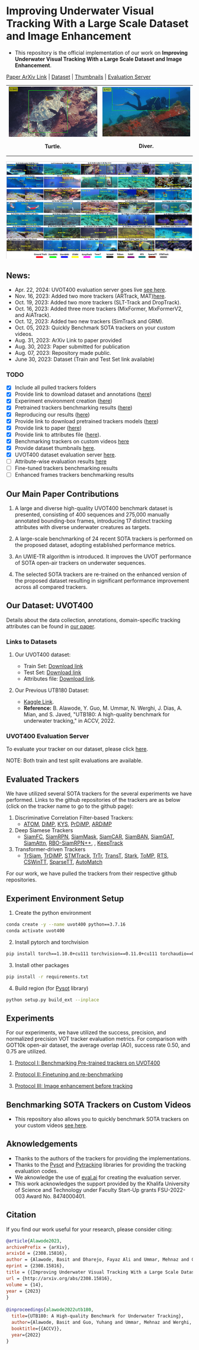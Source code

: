 # Improving Underwater Visual Tracking With a Large Scale Dataset and Image Enhancement

 - This repository is the official implementation of our work on **Improving Underwater Visual Tracking With a Large Scale Dataset and Image Enhancement**.

[Paper ArXiv Link](https://arxiv.org/abs/2308.15816) | [Dataset](./README.md/#our-dataset-uvot400) | [Thumbnails](https://kuacae-my.sharepoint.com/:f:/g/personal/100060517_ku_ac_ae/EoF4-F76hNhFqvxJfomF6YoBw0Dz5mRYubL9KpoWs6gAkw?e=hzKfxp) | [Evaluation Server](README.md/#uvot400-evaluation-server)


<table>
  <tr>
    <th><div align="center">
  <img src="images/Video2.gif" width="300px" />
  <p>Turtle.</p>
</div></th>
    <th><div align="center">
  <img src="images/Video5.gif" width="300px" />
  <p>Diver.</p>
</div></th>
  </tr>
</table>

![Tracking Sample](images/sample_tracking.png)

## News:
- Apr. 22, 2024: UVOT400 evaluation server goes live [see here](README.md/#uvot400-evaluation-server).
- Nov. 16, 2023: Added two more trackers (ARTrack, MAT)[here](1_Custom_Benchmarking_README.md).
- Oct. 19, 2023: Added two more trackers (SLT-Track and DropTrack).
- Oct. 16, 2023: Added three more trackers (MixFormer, MixFormerV2, and AiATrack).
- Oct. 12, 2023: Added two new trackers (SimTrack and GRM).
- Oct. 05, 2023: Quickly Benchmark SOTA trackers on your custom videos. 
- Aug. 31, 2023: ArXiv Link to paper provided
- Aug. 30, 2023: Paper submitted for publication
- Aug. 07, 2023: Repository made public.
- June 30, 2023: Dataset (Train and Test Set link available)

### TODO
- [x] Include all pulled trackers folders
- [x] Provide link to download dataset and annotations ([here](README.md/#links-to-datasets))
- [x] Experiment environment creation ([here](README.md/#experiment-environment-setup))
- [x] Pretrained trackers benchmarking results ([here](1_Benchmarking_README.md))
- [x] Reproducing our results ([here](1_Benchmarking_README.md/#reproducing-our-results))
- [x] Provide link to download pretrained trackers models ([here](https://kuacae-my.sharepoint.com/:f:/g/personal/100060517_ku_ac_ae/EiEaxX6XgplLtXsPv95PURUBSNODK-irvo46Jks38-OmjA?e=bF3X59))
- [x] Provide link to paper ([here](https://arxiv.org/abs/2308.15816))
- [x] Provide link to attributes file ([here](https://kuacae-my.sharepoint.com/:x:/g/personal/100060517_ku_ac_ae/EbL0y6an-EhMqLbDtvBSozEBSGjKg__lvevgKSA1udx3jg?e=Q3Sa9B)).
- [x] Benchmarking trackers on custom videos [here](1_Custom_Benchmarking_README.md)
- [x] Provide dataset thumbnails [here](https://kuacae-my.sharepoint.com/:f:/g/personal/100060517_ku_ac_ae/EoF4-F76hNhFqvxJfomF6YoBw0Dz5mRYubL9KpoWs6gAkw?e=hzKfxp).
- [x] UVOT400 dataset evaluation server [here](README.md/#uvot400-evaluation-server).
- [ ] Attribute-wise evaluation results [here](1_Benchmarking_README.md/#attribute-wise-performance-evaluation)
- [ ] Fine-tuned trackers benchmarking results
- [ ] Enhanced frames trackers benchmarking results

## Our Main Paper Contributions

1. A large and diverse high-quality UVOT400 benchmark dataset is presented, consisting of 400 sequences and 275,000 manually annotated bounding-box frames, introducing 17 distinct tracking attributes with diverse underwater creatures as targets.

2. A large-scale benchmarking of 24 recent SOTA trackers is performed on the proposed dataset, adopting established performance metrics.

3. An UWIE-TR algorithm is introduced. It improves the UVOT performance of SOTA open-air trackers on underwater sequences.

4. The selected SOTA trackers are re-trained on the enhanced version of the proposed dataset resulting in significant performance improvement across all compared trackers.

## Our Dataset: UVOT400

Details about the data collection, annotations, domain-specific tracking attributes can be found in [our paper](https://arxiv.org/abs/2308.15816).

### Links to Datasets

1. Our UVOT400 dataset:
   - Train Set: [Download link](https://kuacae-my.sharepoint.com/:f:/g/personal/100060517_ku_ac_ae/Em9CQUgLcY1BnEBqpGUTrxQBnVPzBfpfPcUW7RmH3EON9w?e=Kkric6) 
   - Test Set: [Download link](https://kuacae-my.sharepoint.com/:f:/g/personal/100060517_ku_ac_ae/EmJKcYONDL9Kll9OJkArN-4B9UgfBPejZ8LHAxn6aP__Xg?e=WVyplR)
   - Attributes file: [Download link](https://kuacae-my.sharepoint.com/:x:/g/personal/100060517_ku_ac_ae/EbL0y6an-EhMqLbDtvBSozEBSGjKg__lvevgKSA1udx3jg?e=2wjPAp).
  

2. Our Previous UTB180 Dataset: 
   - [Kaggle Link](https://www.kaggle.com/dataset/21f6e3008c9ac0f51479b93fe0bb0b015469d70153f8987d9f2c3bb3eebbba99). 
   - **Reference:** B. Alawode, Y. Guo, M. Ummar, N. Werghi, J. Dias, A. Mian, and S. Javed, "UTB180: A high-quality benchmark for underwater tracking," in ACCV, 2022.

### UVOT400 Evaluation Server

To evaluate your tracker on our dataset, please click <a href="https://eval.ai/web/challenges/challenge-page/2268" target='blank'>here</a>. 

NOTE: Both train and test split evaluations are available.


## Evaluated Trackers

We have utilized several SOTA trackers for the several experiments we have performed. Links to the github repositories of the trackers are as below (click on the tracker name to go to the github page):

1. Discriminative Correlation Filter-based Trackers:
   - [ATOM](https://github.com/visionml/pytracking), [DiMP](https://github.com/visionml/pytracking), [KYS](https://github.com/visionml/pytracking), [PrDiMP](https://github.com/visionml/pytracking), [ARDiMP](https://github.com/MasterBin-IIAU/AlphaRefine)
2. Deep Siamese Trackers
   - [SiamFC](https://github.com/got-10k/siamfc), [SiamRPN](https://github.com/STVIR/pysot), [SiamMask](https://github.com/STVIR/pysot), [SiamCAR](https://github.com/ohhhyeahhh/SiamCAR), [SiamBAN](https://github.com/hqucv/siamban), [SiamGAT](https://github.com/ohhhyeahhh/SiamGAT), [SiamAttn](https://github.com/msight-tech/research-siamattn), [RBO-SiamRPN++](https://github.com/sansanfree/RBO), , [KeepTrack](https://github.com/visionml/pytracking)
3. Transformer-driven Trackers
   - [TrSiam](https://github.com/594422814/TransformerTrack), [TrDiMP](https://github.com/594422814/TransformerTrack), [STMTrack](https://github.com/fzh0917/STMTrack), [TrTr](https://github.com/tongtybj/TrTr), [TransT](https://github.com/chenxin-dlut/TransT), [Stark](https://github.com/researchmm/Stark), [ToMP](https://github.com/visionml/pytracking), [RTS](https://github.com/visionml/pytracking), [CSWinTT](https://github.com/SkyeSong38/CSWinTT), [SparseTT](https://github.com/fzh0917/SparseTT), [AutoMatch](https://github.com/JudasDie/SOTS)

For our work, we have pulled the trackers from their respective github repositories.

## Experiment Environment Setup

1. Create the python environment

```bash
conda create -y --name uvot400 python==3.7.16
conda activate uvot400  
``` 

2. Install pytorch and torchvision
```bash
pip install torch==1.10.0+cu111 torchvision==0.11.0+cu111 torchaudio==0.10.0 -f https://download.pytorch.org/whl/torch_stable.html
```

3. Install other packages

```bash
pip install -r requirements.txt
```

4. Build region (for [Pysot](https://github.com/STVIR/pysot) library)
```bash
python setup.py build_ext --inplace
```

## Experiments

For our experiments, we have utilized the success, precision, and normalized precision VOT tracker evaluation metrics. For comparison with GOT10k open-air dataset, the average overlap (AO), success rate 0.50, and 0.75 are utilized.

1. [Protocol I: Benchmarking Pre-trained trackers on UVOT400](1_Benchmarking_README.md)

2. [Protocol II: Finetuning and re-benchmarking](2_Finetuning_Benchmarking.MD)

3. [Protocol III: Image enhancement before tracking](3_Enhanced_Benchmarking_README.md)


## Benchmarking SOTA Trackers on Custom Videos

 - This repository also allows you to quickly benchmark SOTA trackers on your custom videos [see here](1_Custom_Benchmarking_README.md). 


## Aknowledgements

- Thanks to the authors of the trackers for providing the implementations.
- Thanks to the [Pysot](https://github.com/STVIR/pysot) and [Pytracking](https://github.com/visionml/pytracking) libraries for providing the tracking evaluation codes.
- We aknowledge the use of [eval.ai](https://eval.ai/) for creating the evaluation server.
- This work acknowledges the support provided by the Khalifa University of Science and Technology under Faculty Start-Up grants FSU-2022-003 Award No. 8474000401.

## Citation

If you find our work useful for your research, please consider citing:

```bibtex
@article{Alawode2023,
archivePrefix = {arXiv},
arxivId = {2308.15816},
author = {Alawode, Basit and Dharejo, Fayaz Ali and Ummar, Mehnaz and Guo, Yuhang and Mahmood, Arif and Werghi, Naoufel and Khan, Fahad Shahbaz and Matas, Jiri and Javed, Sajid},
eprint = {2308.15816},
title = {{Improving Underwater Visual Tracking With a Large Scale Dataset and Image Enhancement}},
url = {http://arxiv.org/abs/2308.15816},
volume = {14},
year = {2023}
}

@inproceedings{alawode2022utb180,
  title={UTB180: A High-quality Benchmark for Underwater Tracking},
  author={Alawode, Basit and Guo, Yuhang and Ummar, Mehnaz and Werghi, Naoufel and Dias, Jorge and Mian, Ajmal and Javed, Sajid},
  booktitle={{ACCV}},
  year={2022}
}
```
